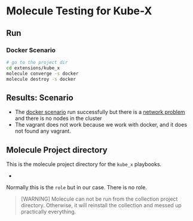 # Molecule Testing for Kube-X


## Run

### Docker Scenario

```bash
# go to the project dir
cd extensions/kube_x
molecule converge -s docker
molecule destroy -s docker
```

## Results: Scenario

* The [docker scenario](molecule/docker/README.md) run successfully but there is a [network problem](molecule/docker/README.md#docker-bug) and there is no nodes in the cluster
* The vagrant does not work because we work with docker, and it does not found any vagrant.


## Molecule Project directory

This is the molecule project directory for the `kube_x` playbooks.
* [](../../playbooks/kube_x_site.yml)

Normally this is the `role` but in our case. There is no role.

> [WARNING] 
> Molecule can not be run from the collection project directory.
> Otherwise, it will reinstall the collection and messed up practically everything.

